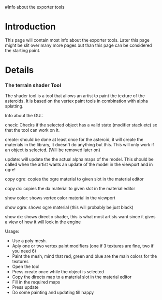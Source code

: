 #Info about the exporter tools

# Introduction #

This page will contain most info about the exporter tools.
Later this page might be slit over many more pages but than this page can be considered the starting point.


# Details #

### The terrain shader Tool ###

The shader tool is a tool that allows an artist to paint the texture of the asteroids.
It is based on the vertex paint tools in combination with alpha splatting.

Info about the GUI:

check: Checks if the selected object has a valid state (modifier stack etc) so that the tool can work on it.

create: should be done at least once for the asteroid, it will create the materials in the library, it doesn't do anything but this. This will only work if an object is selected.
(Will be removed later on)

update: will update the the actual alpha maps of the model. This should be called when the artist wants an update of the model in the viewport and in ogre!

copy ogre: copies the ogre material to given slot in the material editor

copy dx:  copies the dx material to given slot in the material editor

show color: shows vertex color material in the viewport

show ogre: shows ogre material (this will probably be just black)

show dx: shows direct x shader, this is what most artists want since it gives a view of how it will look in the engine

Usage:

  * Use a poly mesh.
  * Aply one or two vertex paint modifiers (one if 3 textures are fine, two if you need 6)
  * Paint the mesh, mind that red, green and blue are the main colors for the textures
  * Open the tool
  * Press create once while the object is selected
  * Copy the directx map to a material slot in the material editor
  * Fill in the required maps
  * Press update
  * Do some painting and updating till happy

